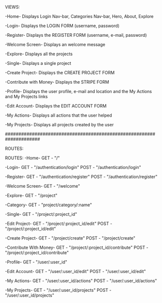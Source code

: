 VIEWS:

-Home-
Displays Login Nav-bar, Categories Nav-bar, Hero, About, Explore

-Login-
Displays the LOGIN FORM (username, password)

-Register-
Displays the REGISTER FORM (username, e-mail, password)

-Welcome Screen-
Displays an welcome message

-Explore-
Displays all the projects

-Single-
Displays a single project

-Create Project-
Displays the CREATE PROJECT FORM

-Contribute with Money-
Displays the STRIPE FORM

-Profile-
Displays the user profile, e-mail and location and the My Actions and My Projects links

-Edit Account-
Displays the EDIT ACCOUNT FORM

-My Actions-
Displays all actions that the user helped

-My Projects-
Displays all projects created by the user

#####################################################################

ROUTES:

ROUTES:
-Home-
GET - "/"

-Login-
GET - "/authentication/login"
POST - "/authentication/login"

-Register-
GET - "/authentication/register"
POST - "/authentication/register"

-Welcome Screen-
GET - "/welcome"

-Explore-
GET - "/project"

-Category-
GET - "project/category/:name"

-Single-
GET - "/project/:project_id"

-Edit Project-
GET - "/project/:project_id/edit"
POST - "/project/:project_id/edit"

-Create Project-
GET - "/project/create"
POST - "/project/create"

-Contribute With Money-
GET - "/project/:project_id/contribute"
POST - "/project/:project_id/contribute"

-Profile-
GET - "/user/:user_id"

-Edit Account-
GET - "/user/:user_id/edit"
POST - "/user/:user_id/edit"

-My Actions-
GET - "/user/:user_id/actions"
POST - "/user/:user_id/actions"

-My Projects-
GET - "/user/:user_id/projects"
POST - "/user/:user_id/projects"
